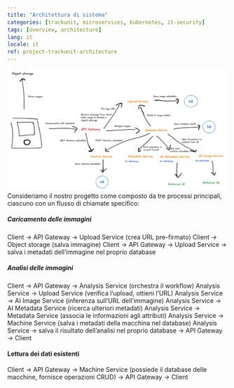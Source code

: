 ```yaml
---
title: "Architettura di sistema"
categories: [trackunit, microservices, kubernetes, it-security]
tags: [overview, architecture]
lang: it
locale: it
ref: project-trackunit-architecture
---
```

![Diagramma dell'architettura](../../../assets/images/architecture.png)
Consideriamo il nostro progetto come composto da tre processi principali, ciascuno con un flusso di chiamate specifico:

##### Caricamento delle immagini
Client → API Gateway → Upload Service (crea URL pre-firmato)
Client → Object storage (salva immagine)
Client → API Gateway → Upload Service → salva i metadati dell’immagine nel proprio database

##### Analisi delle immagini
Client → API Gateway → Analysis Service (orchestra il workflow)
Analysis Service → Upload Service (verifica l’upload, ottieni l’URL)
Analysis Service → AI Image Service (inferenza sull’URL dell’immagine)
Analysis Service → AI Metadata Service (ricerca ulteriori metadati)
Analysis Service → Metadata Service (associa le informazioni agli attributi)
Analysis Service → Machine Service (salva i metadati della macchina nel database)
Analysis Service → salva il risultato dell’analisi nel proprio database
→ API Gateway → Client

#### Lettura dei dati esistenti
Client → API Gateway → Machine Service (possiede il database delle macchine, fornisce operazioni CRUD)
→ API Gateway → Client